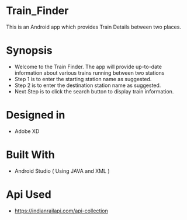 # Train_Finder
This is an Android app which provides Train Details between two places.
# Synopsis
* Welcome to the Train Finder. The app will provide up-to-date information about various trains running between two stations
* Step 1 is to enter the starting station name as suggested.
* Step 2 is to enter the destination station name as suggested.
* Next Step is to click the search button to display train information.
# Designed in
* Adobe XD
# Built With
* Android Studio ( Using JAVA and XML )
# Api Used
* https://indianrailapi.com/api-collection
